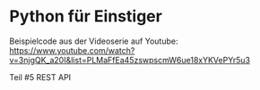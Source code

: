 # Python für Einstiger

Beispielcode aus der Videoserie auf Youtube: 
https://www.youtube.com/watch?v=3njgQK_a20I&list=PLMaFfEa45zswpscmW6ue18xYKVePYr5u3

Teil #5 REST API
